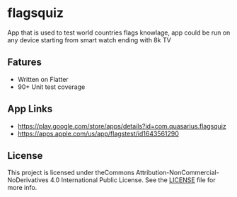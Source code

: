 # flagsquiz
App that is used to test world countries flags knowlage, app could be run on any device starting from smart watch ending with 8k TV

## Fatures
- Written on Flatter
- 90+ Unit test coverage

## App Links
- https://play.google.com/store/apps/details?id=com.quasarius.flagsquiz
- https://apps.apple.com/us/app/flagstest/id1643561290


## License
This project is licensed under theCommons Attribution-NonCommercial-NoDerivatives 4.0 International Public License. See the [LICENSE](https://github.com/Mc231/flagsquiz/blob/master/LICENSE.md) file for more info.
